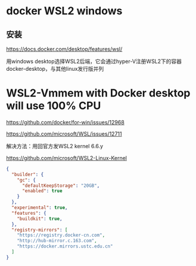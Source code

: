 # docker WSL2 windows

## 安装

https://docs.docker.com/desktop/features/wsl/

用windows desktop选择WSL2后端，它会通过hyper-V注册WSL2下的容器docker-desktop，与其他linux发行版并列

# WSL2-Vmmem with Docker desktop will use 100% CPU

https://github.com/docker/for-win/issues/12968

https://github.com/microsoft/WSL/issues/12711

解决方法：用回官方发WSL2 kernel 6.6.y

https://github.com/microsoft/WSL2-Linux-Kernel



```json
{
  "builder": {
    "gc": {
      "defaultKeepStorage": "20GB",
      "enabled": true
    }
  },
  "experimental": true,
  "features": {
    "buildkit": true,
  },
  "registry-mirrors": [
    "https://registry.docker-cn.com",
    "http://hub-mirror.c.163.com",
    "https://docker.mirrors.ustc.edu.cn"
  ]
}
```

